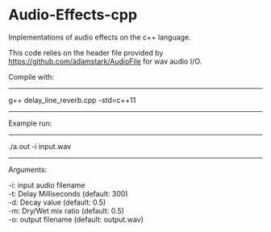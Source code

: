 # Audio-Effects-cpp

Implementations of audio effects on the c++ language. 

This code relies on the header file provided by https://github.com/adamstark/AudioFile for wav audio I/O.

Compile with:
******************************
g++ delay_line_reverb.cpp -std=c++11
******************************

Example run:
******************************
./a.out -i input.wav
******************************

Arguments:

-i: input audio filename  
-t: Delay Milliseconds  (default: 300)  
-d: Decay value         (default: 0.5)  
-m: Dry/Wet mix ratio   (default: 0.5)  
-o: output filename     (default: output.wav)  
